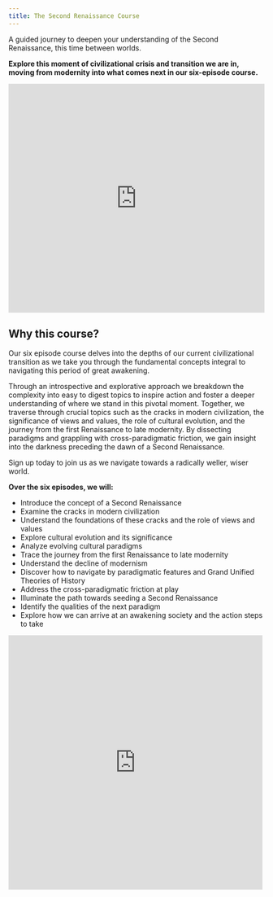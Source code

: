 ```yaml
---
title: The Second Renaissance Course
---
```

A guided journey to deepen your understanding of the Second Renaissance, this time between worlds.

**Explore this moment of civilizational crisis and transition we are in, moving from modernity into what comes next in our six-episode course.** 

<iframe width="540" height="450" src="https://1ebb0834.sibforms.com/serve/MUIFAFQNwyFp1Ljhpnd1ptpLuieRxACZsVP-7pQIbHPps9nNEojYS6no6Gewn9BLDCXBujJe5nAHAtdkg02-R6MPVDEkbOQqBGhQALqcZhJsPRaVv8WIj5rBzBWzWlZ3DXmMQ3MKBBhCk3wSMfCHoGTWnbFRGddVQbBidlfGHqwhTn6sAYK2gGm2OVPxcrqNi2zS5OdHIik5dFFq" frameborder="0" allowfullscreen style="display: block;margin-left: auto;margin-right: auto;max-width: 100%;"></iframe>

## Why this course?

Our six episode course delves into the depths of our current civilizational transition as we take you through the fundamental concepts integral to navigating this period of great awakening.

Through an introspective and explorative approach we breakdown the complexity into easy to digest topics to inspire action and foster a deeper understanding of where we stand in this pivotal moment. Together, we traverse through crucial topics such as the cracks in modern civilization, the significance of views and values, the role of cultural evolution, and the journey from the first Renaissance to late modernity. By dissecting paradigms and grappling with cross-paradigmatic friction, we gain insight into the darkness preceding the dawn of a Second Renaissance. 

Sign up today to join us as we navigate towards a radically weller, wiser world.

**Over the six episodes, we will:**

- Introduce the concept of a Second Renaissance
- Examine the cracks in modern civilization
- Understand the foundations of these cracks and the role of views and values
- Explore cultural evolution and its significance
- Analyze evolving cultural paradigms
- Trace the journey from the first Renaissance to late modernity
- Understand the decline of modernism
- Discover how to navigate by paradigmatic features and Grand Unified Theories of History
- Address the cross-paradigmatic friction at play
- Illuminate the path towards seeding a Second Renaissance
- Identify the qualities of the next paradigm
- Explore how we can arrive at an awakening society and the action steps to take


<iframe src="https://youtube.com/embed/TtOdxV326-Y?feature=share" frameborder="0" height="500" width="500"></iframe>

